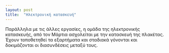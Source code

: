 ```yaml
---
layout: post
title:  "Ηλεκτρονική κατασκευή"
---
```

<p>
Παράλληλα με τις άλλες εργασίες, η ομάδα της ηλεκτρονικής κατασκευής, από τον Μάρτια ασχολείται με την κατασκευή της πλακέτας. Έχουν τοποθετηθεί τα εξαρτήματα και σταδιακά γόνονται και δοκιμάζονται οι διασυνδέσεις μεταξύ τους.</p>
